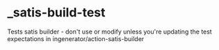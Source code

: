 # _satis-build-test
Tests satis builder - don't use or modify unless you're updating the test expectations in ingenerator/action-satis-builder
